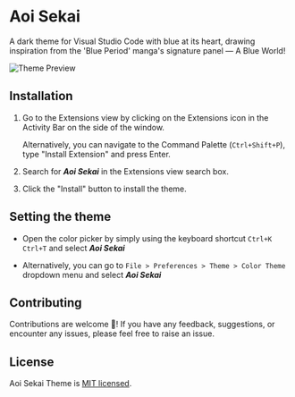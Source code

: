# Aoi Sekai

A dark theme for Visual Studio Code with blue at its heart, drawing inspiration from the 'Blue Period' manga's signature panel — A Blue World!

![Theme Preview](https://github.com/Ruchita1010/aoi-sekai/assets/70577616/736aa75d-b4f2-4191-bcfa-11a425ea8839)

## Installation

1. Go to the Extensions view by clicking on the Extensions icon in the Activity Bar on the side of the window.

   Alternatively, you can navigate to the Command Palette (`Ctrl+Shift+P`), type "Install Extension" and press Enter.

2. Search for _**Aoi Sekai**_ in the Extensions view search box.

3. Click the "Install" button to install the theme.

## Setting the theme

- Open the color picker by simply using the keyboard shortcut `Ctrl+K Ctrl+T` and select _**Aoi Sekai**_

- Alternatively, you can go to `File > Preferences > Theme > Color Theme` dropdown menu and select _**Aoi Sekai**_

## Contributing

Contributions are welcome 💙!
If you have any feedback, suggestions, or encounter any issues, please feel free to raise an issue.

## License

Aoi Sekai Theme is [MIT licensed](./LICENSE).
